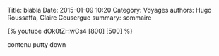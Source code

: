 Title: blabla
Date: 2015-01-09 10:20
Category: Voyages
authors: Hugo Roussaffa, Claire Cousergue
summary: sommaire

{% youtube dOk0tZHwCs4 [800] [500] %}


contenu putty down

